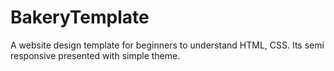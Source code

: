 # BakeryTemplate
A website design template for beginners to understand HTML, CSS. Its semi responsive presented with simple theme.
